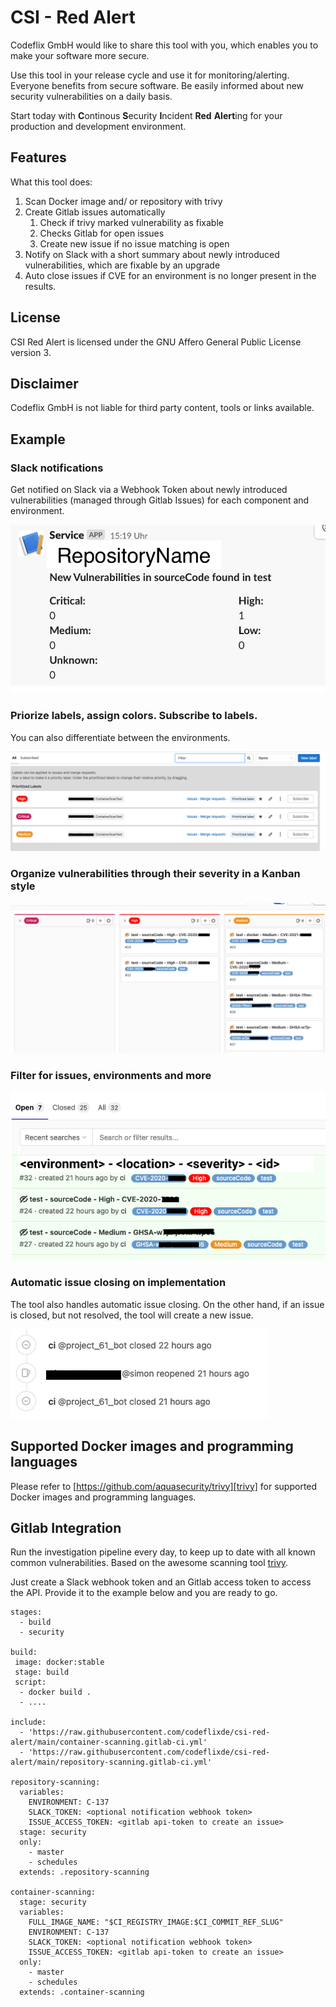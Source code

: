 # CSI - Red Alert
Codeflix GmbH would like to share this tool with you, which enables you to make your software more secure.

Use this tool in your release cycle and use it for monitoring/alerting. Everyone benefits from secure software.
Be easily informed about new security vulnerabilities on a daily basis.

Start today with **C**ontinous **S**ecurity **I**ncident **Red** **Alert**ing for your production and development environment.
## Features
What this tool does:
1. Scan Docker image and/ or repository with trivy
2. Create Gitlab issues automatically
    1. Check if trivy marked vulnerability as fixable 
    2. Checks Gitlab for open issues
    3. Create new issue if no issue matching is open
3. Notify on Slack with a short summary about newly introduced vulnerabilities, which are fixable by an upgrade
4. Auto close issues if CVE for an environment is no longer present in the results.


## License
CSI Red Alert is licensed under the GNU Affero General Public License version 3.

## Disclaimer
Codeflix GmbH is not liable for third party content, tools or links available.

## Example
### Slack notifications
Get notified on Slack via a Webhook Token about newly introduced vulnerabilities (managed through Gitlab Issues) for each component and environment.

![](docs/SlackNotification.png)

### Priorize labels, assign colors. Subscribe to labels.
You can also differentiate between the environments.

![](docs/PriorizeLabels.png)

### Organize vulnerabilities through their severity in a Kanban style
![](docs/IssueBoard.png)

### Filter for issues, environments and more
![](docs/WatchIssues.png)

### Automatic issue closing on implementation
The tool also handles automatic issue closing. On the other hand, if an issue is closed, but not resolved, the tool will create a new issue.

![](docs/AutomaticCloseIssue.png)

## Supported Docker images and programming languages
Please refer to [https://github.com/aquasecurity/trivy][trivy] for supported Docker images and programming languages.

## Gitlab Integration

Run the investigation pipeline every day, to keep up to date with all known common vulnerabilities.
Based on the awesome scanning tool [trivy](https://github.com/aquasecurity/trivy).

Just create a Slack webhook token and an Gitlab access token to access the API. Provide it to the example below and you are ready to go.
```
stages:
  - build
  - security

build:
 image: docker:stable
 stage: build
 script: 
  - docker build .
  - ....
  
include:
  - 'https://raw.githubusercontent.com/codeflixde/csi-red-alert/main/container-scanning.gitlab-ci.yml'
  - 'https://raw.githubusercontent.com/codeflixde/csi-red-alert/main/repository-scanning.gitlab-ci.yml'

repository-scanning:
  variables:
    ENVIRONMENT: C-137
    SLACK_TOKEN: <optional notification webhook token>
    ISSUE_ACCESS_TOKEN: <gitlab api-token to create an issue>
  stage: security
  only:
    - master
    - schedules
  extends: .repository-scanning

container-scanning:
  stage: security
  variables:
    FULL_IMAGE_NAME: "$CI_REGISTRY_IMAGE:$CI_COMMIT_REF_SLUG"
    ENVIRONMENT: C-137
    SLACK_TOKEN: <optional notification webhook token>
    ISSUE_ACCESS_TOKEN: <gitlab api-token to create an issue>
  only:
    - master
    - schedules
  extends: .container-scanning

```

[trivy]: https://github.com/aquasecurity/trivy
